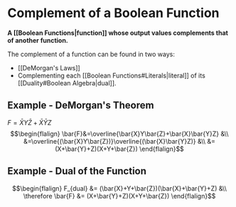 # Complement of a Boolean Function
**A [[Boolean Functions|function]] whose output values complements that of another function.**

The complement of a function can be found in two ways:
- [[DeMorgan's Laws]]
- Complementing each [[Boolean Functions#Literals|literal]] of its [[Duality#Boolean Algebra|dual]].

## Example - DeMorgan's Theorem
$F=\bar{X}Y\bar{Z}+\bar{X}\bar{Y}Z$
$$\begin{flalign}
\bar{F}&=\overline{\bar{X}Y\bar{Z}+\bar{X}\bar{Y}Z} &\\
&=\overline{(\bar{X}Y\bar{Z})}\overline{(\bar{X}\bar{Y}Z)} &\\
&=(X+\bar{Y}+Z)(X+Y+\bar{Z})
\end{flalign}$$

## Example - Dual of the Function
$$\begin{flalign}
F_{dual} &= (\bar{X}+Y+\bar{Z})(\bar{X}+\bar{Y}+Z) &\\
\therefore \bar{F} &= (X+\bar{Y}+Z)(X+Y+\bar{Z})
\end{flalign}$$